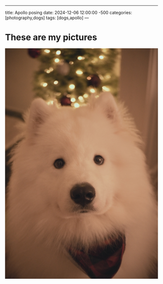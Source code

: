 ---
title: Apollo posing
date: 2024-12-06 12:00:00 -500
categories: [photography,dogs]
tags: [dogs,apollo]
—

# These are my pictures

![Apollo](/assets/images/DSC_2212.jpeg)